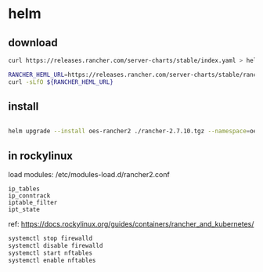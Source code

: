 # helm

## download

```bash
curl https://releases.rancher.com/server-charts/stable/index.yaml > helm.yaml

RANCHER_HEML_URL=https://releases.rancher.com/server-charts/stable/rancher-2.7.10.tgz
curl -sLfO ${RANCHER_HEML_URL}

```

## install


```bash

helm upgrade --install oes-rancher2 ./rancher-2.7.10.tgz --namespace=oes-rancher2 --create-namespace -f ./values.yaml
```

## in rockylinux

load modules: /etc/modules-load.d/rancher2.conf

```
ip_tables
ip_conntrack
iptable_filter
ipt_state
```

ref: https://docs.rockylinux.org/guides/containers/rancher_and_kubernetes/

```bash
systemctl stop firewalld
systemctl disable firewalld
systemctl start nftables
systemctl enable nftables
```